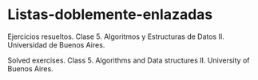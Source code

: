 # Listas-doblemente-enlazadas

Ejercicios resueltos. Clase 5. Algoritmos y Estructuras de Datos II. Universidad de Buenos Aires.

Solved exercises. Class 5. Algorithms and Data structures II. University of Buenos Aires.
